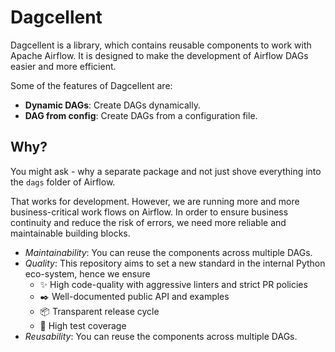 # Dagcellent

Dagcellent is a library, which contains reusable components to work with Apache Airflow. It is designed to make the development of Airflow DAGs easier and more efficient.

Some of the features of Dagcellent are:
 
- **Dynamic DAGs**: Create DAGs dynamically.
- **DAG from config**: Create DAGs from a configuration file.


## Why?
You might ask - why a separate package and not just shove everything into the `dags` folder of Airflow.

That works for development. However, we are running more and more business-critical work flows on Airflow. In order to ensure business continuity and reduce the risk of errors, we need more reliable and maintainable building blocks.


- *Maintainability*: You can reuse the components across multiple DAGs.
- *Quality*: This repository aims to set a new standard in the internal Python eco-system, hence we ensure
    - ✨ High code-quality with aggressive linters and strict PR policies
    - ✒️  Well-documented public API and examples
    - 📦 Transparent release cycle
    - 🧪 High test coverage
- *Reusability*: You can reuse the components across multiple DAGs.


